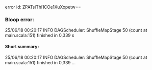 error id: ZPATslThi1COe1XuXxpetw==
### Bloop error:

25/06/18 00:20:17 INFO DAGScheduler: ShuffleMapStage 50 (count at main.scala:151) finished in 0,339 s
#### Short summary: 

25/06/18 00:20:17 INFO DAGScheduler: ShuffleMapStage 50 (count at main.scala:151) finished in 0,339 ...